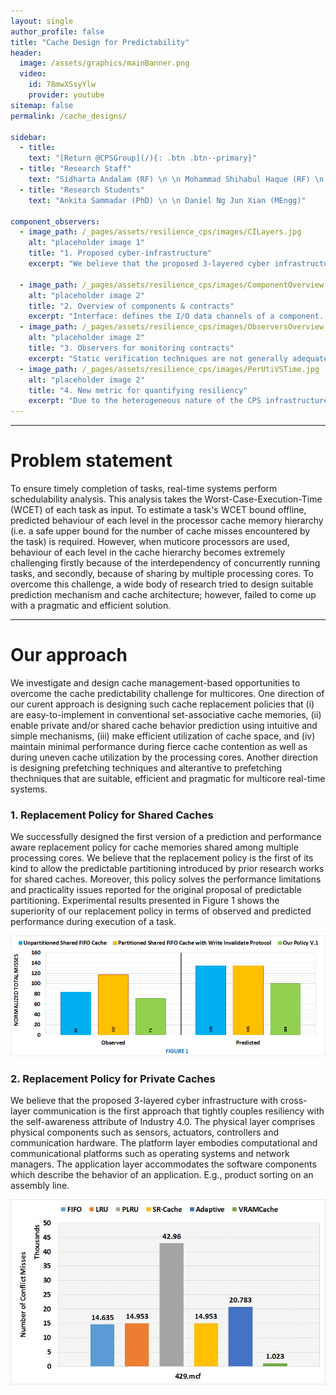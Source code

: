 ```yaml
---
layout: single
author_profile: false
title: "Cache Design for Predictability"
header:
  image: /assets/graphics/mainBanner.png
  video:
    id: 78mwXSsyYlw
    provider: youtube
sitemap: false
permalink: /cache_designs/

sidebar:
  - title:
    text: "[Return @CPSGroup](/){: .btn .btn--primary}"
  - title: "Research Staff"
    text: "Sidharta Andalam (RF) \n \n Mohammad Shihabul Haque (RF) \n \n Daniel Ng Jun Xian (RA)"
  - title: "Research Students"
    text: "Ankita Sammadar (PhD) \n \n Daniel Ng Jun Xian (MEngg)"
    
component_observers:
  - image_path: /_pages/assets/resilience_cps/images/CILayers.jpg
    alt: "placeholder image 1"
    title: "1. Proposed cyber-infrastructure"
    excerpt: "We believe that the proposed 3-layered cyber infrastructure with cross-layer communication is the first approach that tightly couples resiliency with the self-awareness attribute of Industry 4.0. The physical layer comprises physical components such as sensors, actuators, controllers and communication hardware. The platform layer embodies computational and communicational platforms such as operating systems and network managers. The application layer accommodates the software components which describe the behavior of an application. E.g., product sorting on an assembly line."
    
  - image_path: /_pages/assets/resilience_cps/images/ComponentOverview.jpg
    alt: "placeholder image 2"
    title: "2. Overview of components & contracts"
    excerpt: "Interface: defines the I/O data channels of a component. Data is consumed through input interface, processed by the component, and output data is produced. Each component has only one interface. Behaviors: It is possible to describe multiple behaviors of the component. Each behavior is associated with a QoS. At runtime, the resilience manager select the behavior of the component. Contracts: A contract specifies assumptions on the behavior of the environment & guarantees about the behavior of the component. At runtime, the resilience manager can switch between contracts to react to the disturbances in the system. Resilience manager: Detect faults (using Observers) and decides (control logic) how best to react (response strategy)."
  - image_path: /_pages/assets/resilience_cps/images/ObserversOverview.jpg
    alt: "placeholder image 2"
    title: "3. Observers for monitoring contracts"
    excerpt: "Static verification techniques are not generally adequate to validate whether or not the system meets the requirements (satisfies the contracts). This may be because some of the requirements can only be decided with the data available at runtime (e.g., a sensor producing invalid data). As an alternative, system requirements can be monitored at runtime using observers. In our approach, observers are expressed using computational models such as finite state machine, timed automaton or hybrid automata."
  - image_path: /_pages/assets/resilience_cps/images/PerUtiVSTime.jpg
    alt: "placeholder image 2"
    title: "4. New metric for quantifying resiliency"
    excerpt: "Due to the heterogeneous nature of the CPS infrastructure a multi-dimensional metric is required to quantitatively assess the resiliency of the system. The challenge is to develop a sensible abstraction across layers, while respecting the richness of the cyber-infrastructure. We discuss the abstractions that enable us to reason about the performance and resiliency of a system. The abstract metric involves (1) Availability, (2) Demand, (3) Utilisation, (4) Performance, and (5) Resilience."
---
```


******

# Problem statement
To ensure timely completion of tasks, real-time systems perform schedulability analysis. This analysis takes the Worst-Case-Execution-Time (WCET) of each task as input. To estimate a task's WCET bound offline, predicted behaviour of each level in the processor cache memory hierarchy (i.e. a safe upper bound for the number of cache misses encountered by the task) is required. However, when muticore processors are used, behaviour of each level in the cache hierarchy becomes extremely challenging firstly because of the interdependency of concurrently running tasks, and secondly, because of sharing by multiple processing cores. To overcome this challenge, a wide body of research tried to design suitable prediction mechanism and cache architecture; however, failed to come up with a pragmatic and efficient solution.
******

# Our approach
We investigate and design cache management-based opportunities to overcome the cache predictability challenge for multicores. One direction of our curent approach is designing such cache replacement policies that (i) are easy-to-implement in conventional set-associative cache memories, (ii) enable private and/or shared cache behavior prediction using intuitive and simple mechanisms, (iii) make efficient utilization of cache space, and (iv) maintain minimal performance during fierce cache contention as well as during uneven cache utilization by the processing cores. Another direction is designing prefetching techniques and alterantive to prefetching thechniques that are suitable, efficient and pragmatic for multicore real-time systems.

### 1. Replacement Policy for Shared Caches
We successfully designed the first version of a prediction and performance aware replacement policy for cache memories shared among multiple processing cores. We believe that the replacement policy is the first of its kind to allow the predictable partitioning introduced by prior research works for shared caches. Moreover, this policy solves the performance limitations and practicality issues reported for the original proposal of predictable partitioning. Experimental results presented in Figure 1 shows the superiority of our replacement policy in terms of observed and predicted performance during execution of a task. 

![image-left](/_pages/assets/cache_designs/images/Shared_Cache.png)

### 2. Replacement Policy for Private Caches
We believe that the proposed 3-layered cyber infrastructure with cross-layer communication is the first approach that tightly couples resiliency with the self-awareness attribute of Industry 4.0. The physical layer comprises physical components such as sensors, actuators, controllers and communication hardware. The platform layer embodies computational and communicational platforms such as operating systems and network managers. The application layer accommodates the software components which describe the behavior of an application. E.g., product sorting on an assembly line.

![image-left](/_pages/assets/cache_designs/images/Reconfigurable.jpg)
 

